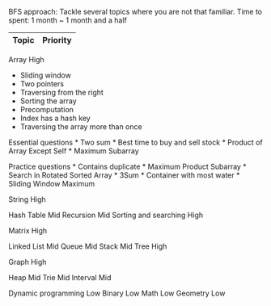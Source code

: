BFS approach: Tackle several topics where you are not that familiar. 
Time to spent: 1 month ~ 1 month and a half

Topic                 |  Priority
--------------------- | ---------
Array	                 High
* Sliding window
* Two pointers
* Traversing 
  from the right
* Sorting the array
* Precomputation
* Index has a hash key
* Traversing the array
  more than once

Essential questions
    * Two sum
    * Best time to buy and sell stock 
    * Product of Array Except Self
    * Maximum Subarray

Practice questions
    * Contains duplicate
    * Maximum Product Subarray
    * Search in Rotated Sorted Array
    * 3Sum
    * Container with most water
    * Sliding Window Maximum


String	                High


Hash Table	            Mid
Recursion	            Mid
Sorting and searching	High


Matrix	                High


Linked List	            Mid
Queue	                Mid
Stack	                Mid
Tree	                High


Graph	                High


Heap	                Mid
Trie	                Mid
Interval	            Mid


Dynamic programming	    Low
Binary	                Low
Math	                Low
Geometry	            Low